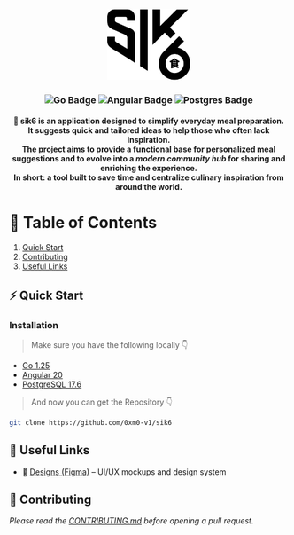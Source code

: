 <div align="center">
  <img src="static/img/logos/svg/256/nobg/black.svg" alt="sik6 logo" width="150"/>
</div>

<h3 align="center">
  <img src="https://img.shields.io/badge/Go-1.25-00ADD8?logo=go&logoColor=white" alt="Go Badge" />
  <img src="https://img.shields.io/badge/Angular-20-DD0031?logo=angular&logoColor=white" alt="Angular Badge" />
  <img src="https://img.shields.io/badge/PostgreSQL-17.6-336791?logo=postgresql&logoColor=white" alt="Postgres Badge" />
</h3>

<h4 align="center">
    <strong>🍴 sik6</strong> is an application designed to simplify everyday meal preparation.<br/> 
    It suggests quick and tailored ideas to help those who often lack inspiration.<br/>
    The project aims to provide a functional base for personalized meal suggestions  
    and to evolve into a <em>modern community hub</em> for sharing and enriching the experience.<br/>
    In short: a tool built to save time and centralize culinary inspiration from around the world.
</h4>

# 📖 Table of Contents
1. [Quick Start](#-quick-start)
2. [Contributing](#-contributing)
3. [Useful Links](#-useful-links)

## ⚡ Quick Start
### Installation 
> Make sure you have the following locally 👇
- [Go 1.25](https://go.dev/dl/)
- [Angular 20](https://angular.dev/installation)
- [PostgreSQL 17.6](https://www.postgresql.org/download/)

> And now you can get the Repository 👇
```bash
git clone https://github.com/0xm0-v1/sik6
```

## 🔗 Useful Links
- 🎨 [Designs (Figma)](https://www.figma.com/files/team/1304730716403620532/project/127010998/sik6?fuid=1254181321735275578) – UI/UX mockups and design system 

## 🤝 Contributing
*Please read the [CONTRIBUTING.md](./CONTRIBUTING.md) before opening a pull request.*